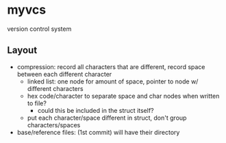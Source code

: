 # myvcs
version control system

## Layout

- compression: record all characters that are different, record space between each different character
	- linked list: one node for amount of space, pointer to node w/ different characters 
	- hex code/character to separate space and char nodes when written to file?
		- could this be included in the struct itself?
	- put each character/space different in struct, don't group characters/spaces
- base/reference files: (1st commit) will have their directory
